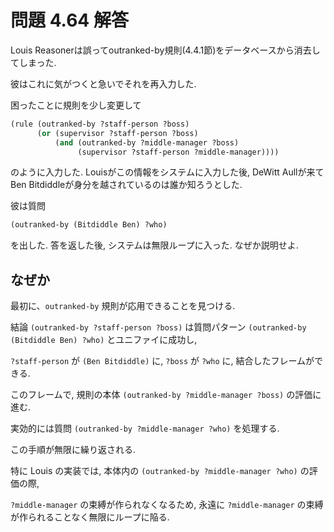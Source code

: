 # 問題 4.64 解答

Louis Reasonerは誤ってoutranked-by規則(4.4.1節)をデータベースから消去してしまった.

彼はこれに気がつくと急いでそれを再入力した.

困ったことに規則を少し変更して

```scm
(rule (outranked-by ?staff-person ?boss)
      (or (supervisor ?staff-person ?boss)
          (and (outranked-by ?middle-manager ?boss)
               (supervisor ?staff-person ?middle-manager))))
```

のように入力した. Louisがこの情報をシステムに入力した後, DeWitt Aullが来てBen Bitdiddleが身分を越されているのは誰か知ろうとした.

彼は質問

```scm
(outranked-by (Bitdiddle Ben) ?who)
```

を出した. 答を返した後, システムは無限ループに入った. なぜか説明せよ.

## なぜか

最初に、`outranked-by` 規則が応用できることを見つける.

結論 `(outranked-by ?staff-person ?boss)` は質問パターン `(outranked-by (Bitdiddle Ben) ?who)` とユニファイに成功し,

`?staff-person` が `(Ben Bitdiddle)` に, `?boss` が `?who` に, 結合したフレームができる.

このフレームで, 規則の本体 `(outranked-by ?middle-manager ?boss)` の評価に進む.

実効的には質問 `(outranked-by ?middle-manager ?who)` を処理する.

この手順が無限に繰り返される.

特に Louis の実装では, 本体内の `(outranked-by ?middle-manager ?who)` の評価の際,

`?middle-manager` の束縛が作られなくなるため, 永遠に `?middle-manager` の束縛が作られることなく無限にループに陥る.
